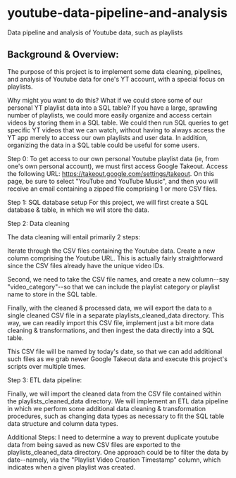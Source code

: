 # youtube-data-pipeline-and-analysis
Data pipeline and analysis of Youtube data, such as playlists 

## Background & Overview:

The purpose of this project is to implement some data cleaning, pipelines, and analysis of Youtube data for one's YT account, with a special focus on playlists.

Why might you want to do this? 
What if we could store some of our personal YT playlist data into a SQL table? If you have a large, sprawling number of playlists, we could more easily organize and access certain videos by storing them in a SQL table. We could then run SQL queries to get specific YT videos that we can watch, without having to always access the YT app merely to access our own playlists and user data. In addition, organizing the data in a SQL table could be useful for some users.

Step 0:
To get access to our own personal Youtube playlist data (ie, from one's own personal account), we must first access Google Takeout. Access the following URL:  <https://takeout.google.com/settings/takeout>. On this page, be sure to select "YouTube and YouTube Music", and then you will receive an email containing a zipped file comprising 1 or more CSV files.


Step 1: SQL database setup
For this project, we will first create a SQL database & table, in which we will store the data. 

Step 2: Data cleaning

The data cleaning will entail primarily 2 steps:

Iterate through the CSV files containing the Youtube data. Create a new column comprising the Youtube URL. This is actually fairly straightforward since the CSV files already have the unique video IDs. 

Second, we need to take the CSV file names, and create a new column--say "video_category"--so that we can include the playlist category or playlist name to store in the SQL table. 

Finally, with the cleaned & processed data, we will export the data to a single cleaned CSV file in a separate playlists_cleaned_data directory. This way, we can readily import this CSV file, implement just a bit more data cleaning & transformations, and then ingest the data directly into a SQL table. 

This CSV file will be named by today's date, so that we can add additional such files as we grab newer Google Takeout data and execute this project's scripts over multiple times. 

Step 3: ETL data pipeline:

Finally, we will import the cleaned data from the CSV file contained within the playlists_cleaned_data directory. We will implement an ETL data pipeline in which we perform some additional data cleaning & transformation procedures, such as changing data types as necessary to fit the SQL table data structure and column data types.

Additional Steps:
I need to determine a way to prevent duplicate youtube data from being saved as new CSV files are exported to the playlists_cleaned_data directory. One approach could be to filter the data by date--namely, via the "Playlist Video Creation Timestamp" column, which indicates when a given playlist was created. 
